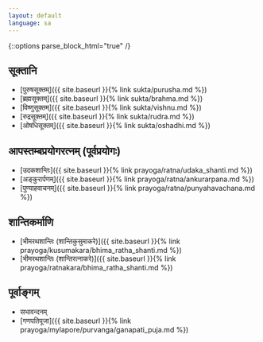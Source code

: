 ```yaml
---
layout: default
language: sa
---
```


{::options parse_block_html="true" /}
<div lang="{{ page.language }}" class="index">

## सूक्तानि

- [पुरुषसूक्तम्]({{ site.baseurl }}{% link sukta/purusha.md %})
- [ब्रह्मसूक्तम्]({{ site.baseurl }}{% link sukta/brahma.md %})
- [विष्णुसूक्तम्]({{ site.baseurl }}{% link sukta/vishnu.md %})
- [रुद्रसूक्तम्]({{ site.baseurl }}{% link sukta/rudra.md %})
- [ओषधिसूक्तम्]({{ site.baseurl }}{% link sukta/oshadhi.md %})

## आपस्तम्बप्रयोगरत्नम् (पूर्वप्रयोगः)  

- [उदकशान्तिः]({{ site.baseurl }}{% link prayoga/ratna/udaka_shanti.md %})
- [अङ्कुरार्पणम्]({{ site.baseurl }}{% link prayoga/ratna/ankurarpana.md %})
- [पुण्याहवाचनम्]({{ site.baseurl }}{% link prayoga/ratna/punyahavachana.md %})


## शान्तिकर्माणि

- [भीमरथशान्तिः (शान्तिकुसुमाकरे)]({{ site.baseurl }}{% link prayoga/kusumakara/bhima_ratha_shanti.md %})  
- [भीमरथशान्तिः (शान्तिरत्नाकरे)]({{ site.baseurl }}{% link prayoga/ratnakara/bhima_ratha_shanti.md %})

## पूर्वाङ्गम्

- सभावन्दनम्  
- [गणपतिपूजा]({{ site.baseurl }}{% link prayoga/mylapore/purvanga/ganapati_puja.md %})
</div>
